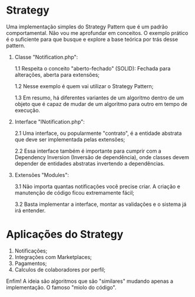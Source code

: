 # Strategy

Uma implementação simples do Strategy Pattern que é um padrão comportamental. Não vou me aprofundar em conceitos. O exemplo prático é o suficiente para que busque e explore a base teórica por trás desse pattern.

1. Classe "Notification.php":

    1.1 Respeita o conceito "aberto-fechado" (SOLID): Fechada para alterações, aberta para extensões;

    1.2 Nesse exemplo é quem vai utilizar o Strategy Pattern;

    1.3 Em resumo, há diferentes variantes de um algoritmo dentro de um objeto que é capaz de mudar de um algoritmo para outro em tempo de execução.


2.  Interface "INotification.php":

    2.1 Uma interface, ou popularmente "contrato", é a entidade abstrata que deve ser implementada pelas extensões;
    
    2.2 Essa interface também é importante para cumprir com a Dependency Inversion (Inversão de dependência), onde classes devem depender de entidades abstratas invertendo a dependências.

3. Extensões "Modules":

    3.1 Não importa quantas notificações você precise criar. A criação e manutenção de código ficou extremamente fácil;

    3.2 Basta implementar a interface, montar as validações e o sistema já irá entender.
    

# Aplicações do Strategy
1. Notificações;
2. Integrações com Marketplaces;
3. Pagamentos;
4. Calculos de colaboradores por perfil;

Enfim! A ideia são algoritmos que são "similares" mudando apenas a implementação. O famoso "miolo do código".


